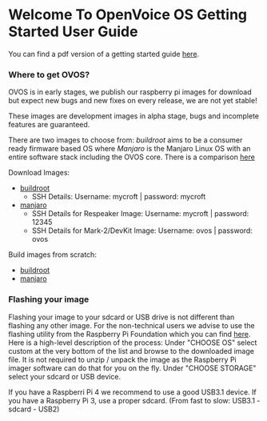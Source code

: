 # Welcome To OpenVoice OS Getting Started User Guide

You can find a pdf version of a getting started guide [here](https://github.com/OpenVoiceOS/ovos_assets/raw/master/printables/device-getting-started-guide.pdf).

### Where to get OVOS?

OVOS is in early stages, we publish our raspberry pi images for download but expect new bugs and new fixes on every release, we are not yet stable!

These images are development images in alpha stage, bugs and incomplete features are guaranteed.

There are two images to choose from: *buildroot* aims to be a consumer ready firmware based OS where *Manjaro* is the Manjaro Linux OS with an entire software stack including the OVOS core. There is a comparison [here](https://openvoiceos.github.io/community-docs/comparison/)

Download Images:

- [buildroot](https://drive.google.com/drive/folders/113-zmx6ncoeLNsayseNxoaTlaAk1AfU2)
  - SSH Details: Username: mycroft | password: mycroft
- [manjaro](http://downloads.openvoiceos.com/images/)
  - SSH Details for Respeaker Image: Username: mycroft | password: 12345
  - SSH Details for Mark-2/DevKit Image: Username: ovos | password: ovos

Build images from scratch:

- [buildroot](https://openvoiceos.github.io/community-docs/buildroot/)
- [manjaro](https://openvoiceos.github.io/community-docs/manjaro/)

### Flashing your image

Flashing your image to your sdcard or USB drive is not different than flashing any other image. For the non-technical users we advise to use the flashing utility from the Raspberry Pi Foundation which you can find [here](https://www.raspberrypi.com/software/). Here is a high-level description of the process:
Under "CHOOSE OS" select custom at the very bottom of the list and browse to the downloaded image file. It is not required to unzip / unpack the image as the Raspberry Pi imager software can do that for you on the fly.
Under "CHOOSE STORAGE" select your sdcard or USB device.

If you have a Raspberri Pi 4 we recommend to use a good USB3.1 device. If you have a Raspberry Pi 3, use a proper sdcard. (From fast to slow: USB3.1 - sdcard - USB2)
